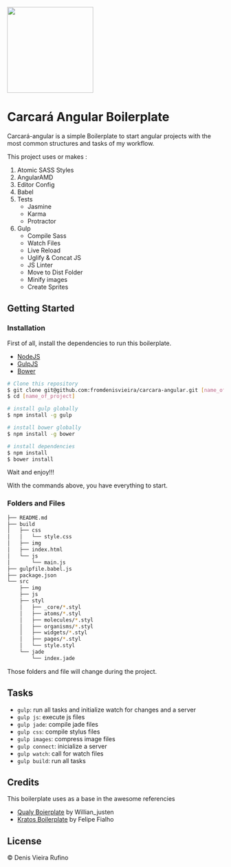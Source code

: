 
<p>
  <img src="https://github.com/fromdenisvieira/carcara-angular/blob/master/carcara.jpg" width="200">
</p>

# Carcará Angular Boilerplate

Carcará-angular is a simple Boilerplate to start angular projects with the most common structures and tasks of my workflow.

This project uses or makes :

1. Atomic SASS Styles
2. AngularAMD
3. Editor Config
4. Babel
5. Tests
   * Jasmine
   * Karma
   * Protractor
4. Gulp
   * Compile Sass 
   * Watch Files 
   * Live Reload
   * Uglify & Concat JS
   * JS Linter
   * Move to Dist Folder 
   * Minify images
   * Create Sprites

## Getting Started

### Installation

First of all, install the dependencies to run this boilerplate.

- [NodeJS](http://nodejs.org/)
- [GulpJS](http://gulpjs.com/)
- [Bower](http://bower.io/)


```sh
# Clone this repository
$ git clone git@github.com:fromdenisvieira/carcara-angular.git [name_of_project]
$ cd [name_of_project]

# install gulp globally
$ npm install -g gulp

# install bower globally
$ npm install -g bower

# install dependencies
$ npm install
$ bower install

```
Wait and enjoy!!!

With the commands above, you have everything to start.

### Folders and Files

```sh
├── README.md
├── build
│   ├── css
│   │   └── style.css
│   ├── img 
│   ├── index.html
│   └── js
│       └── main.js
├── gulpfile.babel.js
├── package.json
└── src
    ├── img 
    ├── js 
    ├── styl
    │   ├── _core/*.styl
    │   ├── atoms/*.styl
    │   ├── molecules/*.styl
    │   ├── organisms/*.styl
    │   ├── widgets/*.styl 
    │   ├── pages/*.styl 
    │   └── style.styl
    └── jade
        └── index.jade
```

Those folders and file will change during the project.

## Tasks

- `gulp`: run all tasks and initialize watch for changes and a server
- `gulp js`: execute js files
- `gulp jade`: compile jade files
- `gulp css`: compile stylus files
- `gulp images`: compress image files
- `gulp connect`: inicialize a server
- `gulp watch`: call for watch files 
- `gulp build`: run all tasks  

## Credits

This boilerplate uses as a base in the awesome referencies
- [Qualy Boierplate](https://github.com/Qualy-org/qualy) by Willian_justen
- [Kratos Boilerplate](https://github.com/LFeh/kratos-boilerplate) by Felipe Fialho


## License

© Denis Vieira Rufino


<!--Simple, not?-->

<!--###To development-->

<!--Run-->

<!--```-->
<!--Gulp server-->
<!--```-->

<!--And work normally... When finish your work the `dist` folder already exists and is solemnly send to production!-->
